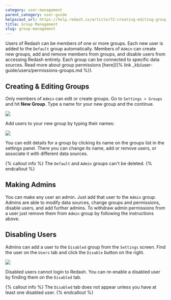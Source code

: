 ```yaml
---
category: user-management
parent_category: user-guide
helpscout_url: https://help.redash.io/article/72-creating-editing-groups
title: Group Management
slug: group-management
---
```

Users of Redash can be members of one or more groups. Each new user is added to the `Default` group automatically. Members of `Admin` can create new groups, add and remove members from groups, and disable users from accessing Redash entirely. Each group can be connected to specific data sources. Read more about group permissions [here]({% link _kb/user-guide/users/permissions-groups.md %}).

## Creating & Editing Groups
Only members of `Admin` can edit or create groups. Go to `Settings > Groups` and hit **New Group**. Type a name for your new group and the continue.

![](/assets/images/docs/gitbook/group_settings.png)

Add users to your new group by typing their names:

![](/assets/images/docs/gitbook/view_only_group.png)

You can edit details for a group by clicking its name on the groups list in the settings panel. There you can change its name, add or remove users, or associate it with different data sources.

{% callout info %}
The `Default` and `Admin` groups can't be deleted.
{% endcallout %}

## Making Admins

You can make any user an admin. Just add that user to the `Admin` group. Admins are able to modify data sources, change groups and permissions, disable users, and add further admins. To withdraw admin permissions from a user just remove them from `Admin` group by following the instructions above.

## Disabling Users

Admins can add a user to the `Disabled` group from the `Settings` screen. Find the user on the `Users` tab and click the `Disable` button on the right.

![](/assets/images/docs/gitbook/disable-user.png)

Disabled users cannot login to Redash. You can re-enable a disabled user by finding them on the `Disabled` tab.

{% callout info %}
The `Disabled` tab does not appear unless you have at least one disabled user.
{% endcallout %}